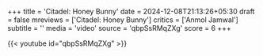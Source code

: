 +++
title = 'Citadel: Honey Bunny'
date = 2024-12-08T21:13:26+05:30
draft = false
mreviews = ['Citadel: Honey Bunny']
critics = ['Anmol Jamwal']
subtitle = ''
media = 'video'
source = 'qbpSsRMqZXg'
score = 6
+++

{{< youtube id="qbpSsRMqZXg" >}}
